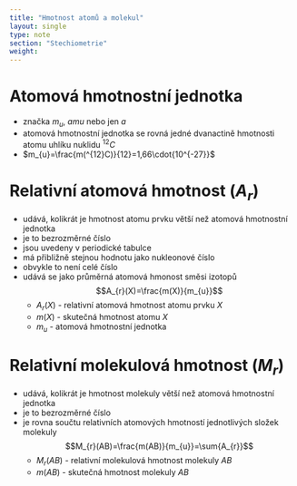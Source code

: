 ```yaml
---
title: "Hmotnost atomů a molekul"
layout: single
type: note
section: "Stechiometrie"
weight: 
---
```

# Atomová hmotnostní jednotka
- značka $m_{u}$, $amu$ nebo jen $a$
- atomová hmotnostní jednotka se rovná jedné dvanactině hmotnosti atomu uhlíku nuklidu $^{12}C$
- $m_{u}=\frac{m(^{12}C)}{12}=1,66\cdot{10^{-27}}$
# Relativní atomová hmotnost ($A_{r}$)
- udává, kolikrát je hmotnost atomu prvku větší než atomová hmotnostní jednotka
- je to bezrozměrné číslo
- jsou uvedeny v periodické tabulce
- má přibližně stejnou hodnotu jako nukleonové číslo
- obvykle to není celé číslo
- udává se jako průměrná atomová hmonost směsi izotopů
$$A_{r}(X)=\frac{m(X)}{m_{u}}$$
    - $A_{r}(X)$ - relativní atomová hmotnost atomu prvku $X$
    - $m(X)$ - skutečná hmotnost atomu $X$
    - $m_{u}$ - atomová hmotnostní jednotka
# Relativní molekulová hmotnost ($M_{r}$)
- udává, kolikrát je hmotnost molekuly větší než atomová hmotnostní jednotka
- je to bezrozměrné číslo
- je rovna součtu relativních atomových hmotností jednotlivých složek molekuly
$$M_{r}(AB)=\frac{m(AB)}{m_{u}}=\sum{A_{r}}$$
    - $M_{r}(AB)$ - relativní molekulová hmotnost molekuly $AB$
    - $m(AB)$ - skutečná hmotnost molekuly $AB$ 